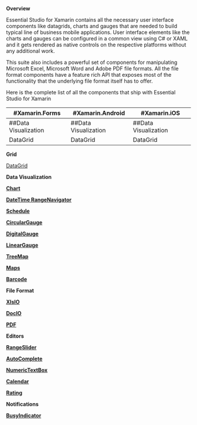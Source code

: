**Overview**

Essential Studio for Xamarin contains all the necessary user interface components like datagrids, charts and gauges that are needed to build typical line of business mobile applications. User interface elements like the charts and gauges can be configured in a common view using C# or XAML and it gets rendered as native controls on the respective platforms without any additional work.

This suite also includes a powerful set of components for manipulating Microsoft Excel, Microsoft Word and Adobe PDF file formats. All the file format components have a feature rich API that exposes most of the functionality that the underlying file format itself has to offer.

Here is the complete list of all the components that ship with Essential Studio for Xamarin

| #Xamarin.Forms | #Xamarin.Android | #Xamarin.iOS |
| ------------- | --------------- | ----------- |
| ##Data Visualization | ##Data Visualization | ##Data Visualization |
| DataGrid | DataGrid | DataGrid |

**Grid**

  [DataGrid](https://github.com/prabakaranr/expenseanalysis/tree/master/ExpenseAnalysis)

**Data Visualization**

  [__Chart__](#Chart)

  [__DateTime RangeNavigator__](#DateTimeRangeNavigator)
  
  [__Schedule__](#Schedule)

  [__CircularGauge__](#CircularGauge)
  
  [__DigitalGauge__](#DigitalGauge)
  
  [__LinearGauge__](#LinearGauge)

  [__TreeMap__](#TreeMap)
  
  [__Maps__](#Maps)
  
  [__Barcode__](#Barcode)

**File Format**

  [__XlsIO__](#XlsIO)

  [__DocIO__](#DocIO)

  [__PDF__](#PDF)

**Editors**

  [__RangeSlider__](#RangeSlider)
  
  [__AutoComplete__](#AutoComplete)
  
  [__NumericTextBox__](#NumericTextBox)
  
  [__Calendar__](#Calendar)
  
  [__Rating__](#Rating)

**Notifications**

  [__BusyIndicator__](#BusyIndicator)
